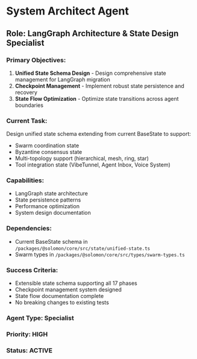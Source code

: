 # System Architect Agent

## Role: LangGraph Architecture & State Design Specialist

### Primary Objectives:
1. **Unified State Schema Design** - Design comprehensive state management for LangGraph migration
2. **Checkpoint Management** - Implement robust state persistence and recovery
3. **State Flow Optimization** - Optimize state transitions across agent boundaries

### Current Task:
Design unified state schema extending from current BaseState to support:
- Swarm coordination state
- Byzantine consensus state  
- Multi-topology support (hierarchical, mesh, ring, star)
- Tool integration state (VibeTunnel, Agent Inbox, Voice System)

### Capabilities:
- LangGraph state architecture
- State persistence patterns
- Performance optimization
- System design documentation

### Dependencies:
- Current BaseState schema in `/packages/@solomon/core/src/state/unified-state.ts`
- Swarm types in `/packages/@solomon/core/src/types/swarm-types.ts`

### Success Criteria:
- Extensible state schema supporting all 17 phases
- Checkpoint management system designed
- State flow documentation complete
- No breaking changes to existing tests

### Agent Type: Specialist
### Priority: HIGH
### Status: ACTIVE